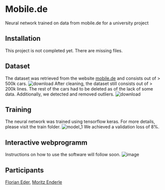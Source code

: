 # Mobile.de
Neural network trained on data from mobile.de for a university project
## Installation
This project is not completed yet. There are missing files.
## Dataset
The dataset was retrieved from the website [mobile.de](www.mobile.de) and consists out of > 500k cars.
![download](https://user-images.githubusercontent.com/73176174/171401256-6f4ce8a9-fb74-44fe-aeee-82299c091227.png)
After cleaning, the dataset still consists out of > 200k lines. The rest of the cars had to be deleted as of the lack of some data. Additionally, we detected and removed outliers.
![download](https://user-images.githubusercontent.com/73176174/171401456-13de44bf-e10b-4dc2-a8e7-673059be5ce7.png)
## Training
The neural network was trained using tensorflow keras. For more details, please visit the train folder.
![model_1](https://user-images.githubusercontent.com/73176174/171404263-3d7489f8-627c-4fea-884a-55da41166bf6.png)
We achieved a validation loss of 8%.
## Interactive webprogramm
Instructions on how to use the software will follow soon.
![image](https://user-images.githubusercontent.com/73176174/171406704-3df63edc-d1fa-40cc-b69c-2f99bdc306bf.png)
## Participants
[Florian Eder](https://github.com/FlorianEder),
[Moritz Enderle](https://github.com/THDMoritzEnderle)
